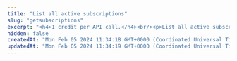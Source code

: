 ```yaml
---
title: "List all active subscriptions"
slug: "getsubscriptions"
excerpt: "<h4>1 credit per API call.</h4><br/><p>List all active subscriptions.</p>"
hidden: false
createdAt: "Mon Feb 05 2024 11:34:18 GMT+0000 (Coordinated Universal Time)"
updatedAt: "Mon Feb 05 2024 11:34:19 GMT+0000 (Coordinated Universal Time)"
---
```

